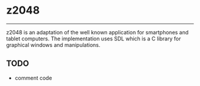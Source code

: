 # z2048
-------
z2048 is an adaptation of the well known application for smartphones and tablet computers. The implementation uses SDL which is a C library for graphical windows and manipulations.

## TODO

- comment code